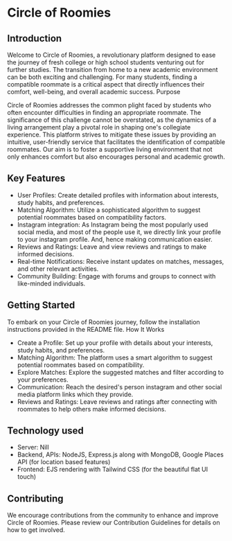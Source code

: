 # Circle of Roomies

## Introduction

Welcome to Circle of Roomies, a revolutionary platform designed to ease the journey of fresh college or high school students venturing out for further studies. The transition from home to a new academic environment can be both exciting and challenging. For many students, finding a compatible roommate is a critical aspect that directly influences their comfort, well-being, and overall academic success.
Purpose

Circle of Roomies addresses the common plight faced by students who often encounter difficulties in finding an appropriate roommate. The significance of this challenge cannot be overstated, as the dynamics of a living arrangement play a pivotal role in shaping one's collegiate experience. This platform strives to mitigate these issues by providing an intuitive, user-friendly service that facilitates the identification of compatible roommates. Our aim is to foster a supportive living environment that not only enhances comfort but also encourages personal and academic growth.

## Key Features

* User Profiles: Create detailed profiles with information about interests, study habits, and preferences.
* Matching Algorithm: Utilize a sophisticated algorithm to suggest potential roommates based on compatibility factors.
* Instagram integration: As Instagram being the most popularly used social media, and most of the people use it, we directly link your profile to your instagram profile. And, hence making communication easier.
* Reviews and Ratings: Leave and view reviews and ratings to make informed decisions.
* Real-time Notifications: Receive instant updates on matches, messages, and other relevant activities.
* Community Building: Engage with forums and groups to connect with like-minded individuals.

## Getting Started

To embark on your Circle of Roomies journey, follow the installation instructions provided in the README file.
How It Works

* Create a Profile: Set up your profile with details about your interests, study habits, and preferences.
* Matching Algorithm: The platform uses a smart algorithm to suggest potential roommates based on compatibility.
* Explore Matches: Explore the suggested matches and filter according to your preferences.
* Communication: Reach the desired's person instagram and other social media platform links which they provide.
* Reviews and Ratings: Leave reviews and ratings after connecting with roommates to help others make informed decisions.

## Technology used

* Server: Nill
* Backend, APIs: NodeJS, Express.js along with MongoDB, Google Places API (for location based features)
* Frontend: EJS rendering with Tailwind CSS (for the beautiful flat UI touch)

## Contributing

We encourage contributions from the community to enhance and improve Circle of Roomies. Please review our Contribution Guidelines for details on how to get involved.
